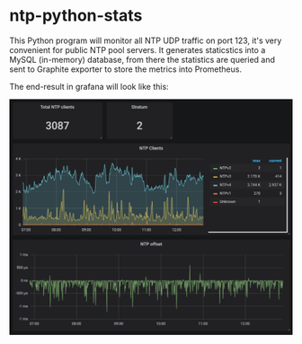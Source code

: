 # ntp-python-stats
This Python program will monitor all NTP UDP traffic on port 123, it's very convenient for public NTP pool servers.
It generates staticstics into a MySQL (in-memory) database, from there the statistics are queried and sent to Graphite exporter
to store the metrics into Prometheus.

The end-result in grafana will look like this:

![alt tag](https://github.com/HyperDevil/ntp-python-stats/blob/master/ntp.PNG?raw=true)
